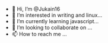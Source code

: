 - 👋 Hi, I’m @Jukain16
- 👀 I’m interested in writing and linux...
- 🌱 I’m currently learning javascript...
- 💞️ I’m looking to collaborate on ...
- 📫 How to reach me ...

<!---
Jukain16/Jukain16 is a ✨ special ✨ repository because its `README.md` (this file) appears on your GitHub profile.
You can click the Preview link to take a look at your changes.
--->
